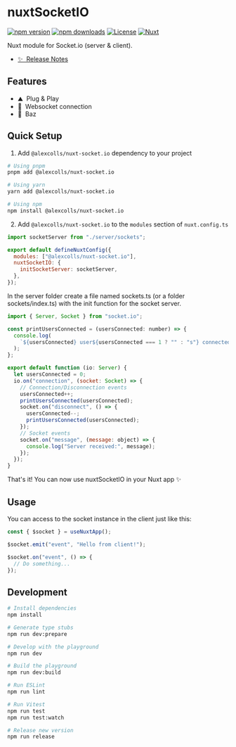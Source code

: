 # nuxtSocketIO

[![npm version][npm-version-src]][npm-version-href]
[![npm downloads][npm-downloads-src]][npm-downloads-href]
[![License][license-src]][license-href]
[![Nuxt][nuxt-src]][nuxt-href]

Nuxt module for Socket.io (server & client).

- [✨ &nbsp;Release Notes](/CHANGELOG.md)
  <!-- - [🏀 Online playground](https://stackblitz.com/github/your-org/@alexcolls/nuxt-socket.io?file=playground%2Fapp.vue) -->
  <!-- - [📖 &nbsp;Documentation](https://example.com) -->

## Features

<!-- Highlight some of the features your module provide here -->

- ⛰ &nbsp;Plug & Play
- 🚠 &nbsp;Websocket connection
- 🌲 &nbsp;Baz

## Quick Setup

1. Add `@alexcolls/nuxt-socket.io` dependency to your project

```bash
# Using pnpm
pnpm add @alexcolls/nuxt-socket.io

# Using yarn
yarn add @alexcolls/nuxt-socket.io

# Using npm
npm install @alexcolls/nuxt-socket.io
```

2. Add `@alexcolls/nuxt-socket.io` to the `modules` section of `nuxt.config.ts`

```js
import socketServer from "./server/sockets";

export default defineNuxtConfig({
  modules: ["@alexcolls/nuxt-socket.io"],
  nuxtSocketIO: {
    initSocketServer: socketServer,
  },
});
```

In the server folder create a file named sockets.ts (or a folder sockets/index.ts) with the init function for the socket server.

```js
import { Server, Socket } from "socket.io";

const printUsersConnected = (usersConnected: number) => {
  console.log(
    `${usersConnected} user${usersConnected === 1 ? "" : "s"} connected`
  );
};

export default function (io: Server) {
  let usersConnected = 0;
  io.on("connection", (socket: Socket) => {
    // Connection/Disconnection events
    usersConnected++;
    printUsersConnected(usersConnected);
    socket.on("disconnect", () => {
      usersConnected--;
      printUsersConnected(usersConnected);
    });
    // Socket events
    socket.on("message", (message: object) => {
      console.log("Server received:", message);
    });
  });
}
```

That's it! You can now use nuxtSocketIO in your Nuxt app ✨

## Usage

You can access to the socket instance in the client just like this:

```js
const { $socket } = useNuxtApp();

$socket.emit("event", "Hello from client!");

$socket.on("event", () => {
  // Do something...
});
```

## Development

```bash
# Install dependencies
npm install

# Generate type stubs
npm run dev:prepare

# Develop with the playground
npm run dev

# Build the playground
npm run dev:build

# Run ESLint
npm run lint

# Run Vitest
npm run test
npm run test:watch

# Release new version
npm run release
```

<!-- Badges -->

[npm-version-src]: https://img.shields.io/npm/v/@alexcolls/nuxt-socket.io/latest.svg?style=flat&colorA=18181B&colorB=28CF8D
[npm-version-href]: https://npmjs.com/package/@alexcolls/nuxt-socket.io
[npm-downloads-src]: https://img.shields.io/npm/dm/@alexcolls/nuxt-socket.io.svg?style=flat&colorA=18181B&colorB=28CF8D
[npm-downloads-href]: https://npmjs.com/package/@alexcolls/nuxt-socket.io
[license-src]: https://img.shields.io/npm/l/@alexcolls/nuxt-socket.io.svg?style=flat&colorA=18181B&colorB=28CF8D
[license-href]: https://npmjs.com/package/@alexcolls/nuxt-socket.io
[nuxt-src]: https://img.shields.io/badge/Nuxt-18181B?logo=nuxt.js
[nuxt-href]: https://nuxt.com
